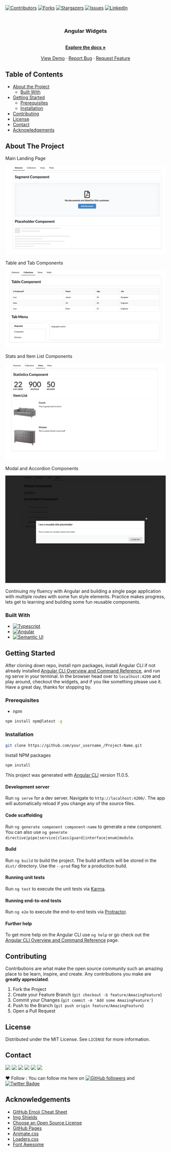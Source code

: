 [![Contributors][contributors-shield]][contributors-url]
[![Forks][forks-shield]][forks-url]
[![Stargazers][stars-shield]][stars-url]
[![Issues][issues-shield]][issues-url]
[![LinkedIn][linkedin-shield]][linkedin]

<br />
<p align="center">
  <a href="https://github.com/JoshSevy/ng-widgets">
    <!-- <img src="images/logo.png" alt="Logo" width="80" height="80"> -->
  </a>

  <h3 align="center">Angular Widgets</h3>

  <p align="center">
    <br />
    <a href="https://github.com/JoshSevy/ng-widgets"><strong>Explore the docs »</strong></a>
    <br />
    <br />
    <a href="https://github.com/JoshSevy/ng-widgets">View Demo</a>
    ·
    <a href="https://github.com/JoshSevy/ng-widgets/issues">Report Bug</a>
    ·
    <a href="https://github.com/JoshSevy/ng-widgets/issues">Request Feature</a>
  </p>
</p>

## Table of Contents

- [About the Project](#about-the-project)
  - [Built With](#built-with)
- [Getting Started](#getting-started)
  - [Prerequisites](#prerequisites)
  - [Installation](#installation)
- [Contributing](#contributing)
- [License](#license)
- [Contact](#contact)
- [Acknowledgements](#acknowledgements)

<!-- ABOUT THE PROJECT -->

## About The Project

Main Landing Page

![Main Loading Page](.github/assets/segment.png)

Table and Tab Components

![Table Component Page](.github/assets/table.png)

Stats and Item List Components

![Stat Component Page](.github/assets/stats.png)

Modal and Accordion Components

![Modal Component Page](.github/assets/modal.png)

Continuing my fluency with Angular and building a single page application with multiple routes with some fun style elements. Practice makes progress, lets get to learning and building some fun reusable components.

### Built With

- [![Typescript](https://img.shields.io/badge/-Typescript-black?style=flat-square&logo=typescript&logoColor=ffff3f)](https://typescriptlang.com)
- [![Angular](https://img.shields.io/badge/-Angular-black?style=flat-square&logo=Angular)](https://angular.io)
- [![Semantic UI](https://img.shields.io/badge/-Semanti_UI-black?style=flat-square&logo=semantic-ui)](http://semantic-ui.com)

<!-- GETTING STARTED -->

## Getting Started

After cloning down repo, install npm packages, install Angular CLI if not already installed [Angular CLI Overview and Command Reference](https://angular.io/cli), and run ng serve in your terminal. In the browser head over to `localhost:4200` and play around, checkout the widgets, and if you like something please use it. Have a great day, thanks for stopping by.

### Prerequisites

- npm

```sh
npm install npm@latest -g
```

### Installation


```sh
git clone https://github.com/your_username_/Project-Name.git
```

Install NPM packages

```sh
npm install
```

This project was generated with [Angular CLI](https://github.com/angular/angular-cli) version 11.0.5.

#### Development server

Run `ng serve` for a dev server. Navigate to `http://localhost:4200/`. The app will automatically reload if you change any of the source files.

#### Code scaffolding

Run `ng generate component component-name` to generate a new component. You can also use `ng generate directive|pipe|service|class|guard|interface|enum|module`.

#### Build

Run `ng build` to build the project. The build artifacts will be stored in the `dist/` directory. Use the `--prod` flag for a production build.

#### Running unit tests

Run `ng test` to execute the unit tests via [Karma](https://karma-runner.github.io).

#### Running end-to-end tests

Run `ng e2e` to execute the end-to-end tests via [Protractor](http://www.protractortest.org/).

#### Further help

To get more help on the Angular CLI use `ng help` or go check out the [Angular CLI Overview and Command Reference](https://angular.io/cli) page.


<!-- CONTRIBUTING -->

## Contributing

Contributions are what make the open source community such an amazing place to be learn, inspire, and create. Any contributions you make are **greatly appreciated**.

1. Fork the Project
2. Create your Feature Branch (`git checkout -b feature/AmazingFeature`)
3. Commit your Changes (`git commit -m 'Add some AmazingFeature'`)
4. Push to the Branch (`git push origin feature/AmazingFeature`)
5. Open a Pull Request

<!-- LICENSE -->

## License

Distributed under the MIT License. See `LICENSE` for more information.

<!-- CONTACT -->

## Contact

[<img src="https://img.shields.io/badge/LinkedIn-joshua--sevy-informational?style=for-the-badge&labelColor=black&logo=linkedin&logoColor=0077b5&&color=0077b5"/>][linkedin]
[<img src="https://img.shields.io/badge/Outlook-joshuasevy@outlook.com-informational?style=for-the-badge&labelColor=black&logoColor=d14836&logo=microsoft&color=d14836"/>][outlook]
[<img src="https://img.shields.io/badge/Github-JoshSevy-informational?style=for-the-badge&labelColor=black&logo=github&color=7d88e6"/>][github]
[<img src="https://img.shields.io/badge/HackerRank-Joshua_Sevy-informational?style=for-the-badge&labelColor=black&logo=hackerrank&color=7d88e6"/>][hackerrank]
[<img src="https://img.shields.io/badge/Stackoverflow-joshua--sevy-informational?style=for-the-badge&labelColor=black&logo=stackoverflow&logoColor=fe7a16&color=fe7a16"/>][stackoverflow]
[<img src="https://img.shields.io/badge/Twitter-@joshsevy-informational?style=for-the-badge&labelColor=black&logo=twitter&logoColor=#1DA1F2&color=1da1f2"/>][twitter]

❤️ Follow : You can follow me here on [![GitHub followers](https://img.shields.io/github/followers/JoshSevy?label=Follow&style=social)](https://github.com/JoshSevy/?tab=follow) and [![Twitter Badge](https://img.shields.io/badge/-@joshsevy-1ca0f1?style=flat-square&labelColor=1ca0f1&logo=twitter&logoColor=white&link=https://twitter.com/JoshSevy)](https://twitter.com/JoshSevy)

<!-- ACKNOWLEDGEMENTS -->

## Acknowledgements

- [GitHub Emoji Cheat Sheet](https://www.webpagefx.com/tools/emoji-cheat-sheet)
- [Img Shields](https://shields.io)
- [Choose an Open Source License](https://choosealicense.com)
- [GitHub Pages](https://pages.github.com)
- [Animate.css](https://daneden.github.io/animate.css)
- [Loaders.css](https://connoratherton.com/loaders)
- [Font Awesome](https://fontawesome.com)

<!-- MARKDOWN LINKS & IMAGES -->
<!-- https://www.markdownguide.org/basic-syntax/#reference-style-links -->

[contributors-shield]: https://img.shields.io/github/contributors/JoshSevy/ng-widgets.svg?style=flat-square
[contributors-url]: https://github.com/JoshSevy/ng-widgets/graphs/contributors
[forks-shield]: https://img.shields.io/github/forks/JoshSevy/ng-widgets.svg?style=flat-square
[forks-url]: https://github.com/JoshSevy/ng-widgets/network/members
[stars-shield]: https://img.shields.io/github/stars/JoshSevy/ng-widgets.svg?style=flat-square
[stars-url]: https://github.com/JoshSevy/ng-widgets/stargazers
[issues-shield]: https://img.shields.io/github/issues/JoshSevy/ng-widgets.svg?style=flat-square
[issues-url]: https://github.com/JoshSevy/ng-widgets/issues
[license-shield]: https://img.shields.io/github/license/JoshSevy/ng-widgets.svg?style=flat-square
[license-url]: https://github.com/JoshSevy/ng-widgets/blob/master/LICENSE.txt
[linkedin-shield]: https://img.shields.io/badge/-LinkedIn-black.svg?style=flat-square&logo=linkedin&colorB=555

<!-- Personal Definitions  -->

[linkedin]: https://www.linkedin.com/in/joshua-sevy
[outlook]: mailto:joshuasevy@outlook.com
[stackoverflow]: https://stackoverflow.com/users/12935748/joshuasevy
[github]: https://github.com/JoshSevy
[twitter]: https://twitter.com/joshsevy
[hackerrank]: https://www.hackerrank.com/joshuasevy

